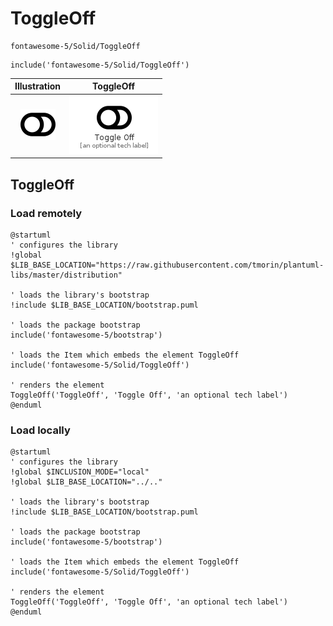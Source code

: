 # ToggleOff


```text
fontawesome-5/Solid/ToggleOff
```

```text
include('fontawesome-5/Solid/ToggleOff')
```



| Illustration | ToggleOff |
| :---: | :---: |
| ![illustration for Illustration](../../fontawesome-5/Solid/ToggleOff.png) | ![illustration for ToggleOff](../../fontawesome-5/Solid/ToggleOff.Local.png) |




## ToggleOff

### Load remotely
```plantuml
@startuml
' configures the library
!global $LIB_BASE_LOCATION="https://raw.githubusercontent.com/tmorin/plantuml-libs/master/distribution"

' loads the library's bootstrap
!include $LIB_BASE_LOCATION/bootstrap.puml

' loads the package bootstrap
include('fontawesome-5/bootstrap')

' loads the Item which embeds the element ToggleOff
include('fontawesome-5/Solid/ToggleOff')

' renders the element
ToggleOff('ToggleOff', 'Toggle Off', 'an optional tech label')
@enduml
```

### Load locally
```plantuml
@startuml
' configures the library
!global $INCLUSION_MODE="local"
!global $LIB_BASE_LOCATION="../.."

' loads the library's bootstrap
!include $LIB_BASE_LOCATION/bootstrap.puml

' loads the package bootstrap
include('fontawesome-5/bootstrap')

' loads the Item which embeds the element ToggleOff
include('fontawesome-5/Solid/ToggleOff')

' renders the element
ToggleOff('ToggleOff', 'Toggle Off', 'an optional tech label')
@enduml
```

